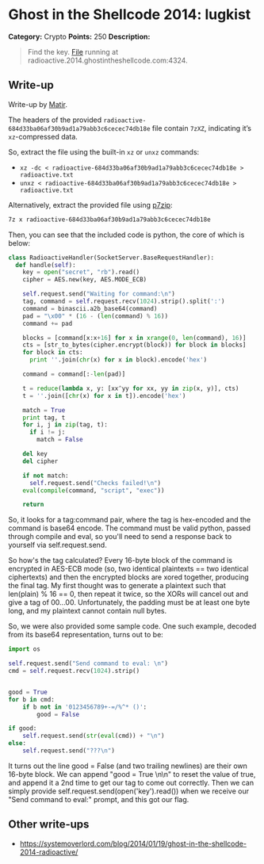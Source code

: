 # Ghost in the Shellcode 2014: lugkist

**Category:** Crypto
**Points:** 250
**Description:**

> Find the key.  [File](https://2014.ghostintheshellcode.com/radioactive-684d33ba06af30b9ad1a79abb3c6cecec74db18e) running at radioactive.2014.ghostintheshellcode.com:4324.

## Write-up

Write-up by [Matir](https://systemoverlord.com).

The headers of the provided `radioactive-684d33ba06af30b9ad1a79abb3c6cecec74db18e` file contain `7zXZ`, indicating it’s `xz`-compressed data.

So, extract the file using the built-in `xz` or `unxz` commands:

* `xz -dc < radioactive-684d33ba06af30b9ad1a79abb3c6cecec74db18e > radioactive.txt`
* `unxz < radioactive-684d33ba06af30b9ad1a79abb3c6cecec74db18e > radioactive.txt`

Alternatively, extract the provided file using [p7zip](http://p7zip.sourceforge.net/):

```bash
7z x radioactive-684d33ba06af30b9ad1a79abb3c6cecec74db18e
```

Then, you can see that the included code is python, the core of which is below:
```python
class RadioactiveHandler(SocketServer.BaseRequestHandler):
  def handle(self):
    key = open("secret", "rb").read()
    cipher = AES.new(key, AES.MODE_ECB)

    self.request.send("Waiting for command:\n")
    tag, command = self.request.recv(1024).strip().split(':')
    command = binascii.a2b_base64(command)
    pad = "\x00" * (16 - (len(command) % 16))
    command += pad

    blocks = [command[x:x+16] for x in xrange(0, len(command), 16)]
    cts = [str_to_bytes(cipher.encrypt(block)) for block in blocks]
    for block in cts:
      print ''.join(chr(x) for x in block).encode('hex')

    command = command[:-len(pad)]

    t = reduce(lambda x, y: [xx^yy for xx, yy in zip(x, y)], cts)
    t = ''.join([chr(x) for x in t]).encode('hex')

    match = True
    print tag, t
    for i, j in zip(tag, t):
      if i != j:
        match = False

    del key
    del cipher

    if not match:
      self.request.send("Checks failed!\n")
    eval(compile(command, "script", "exec"))

    return
```

So, it looks for a tag:command pair, where the tag is hex-encoded and the command is base64 encode. The command must be valid python, passed through compile and eval, so you'll need to send a response back to yourself via self.request.send.

So how's the tag calculated? Every 16-byte block of the command is encrypted in AES-ECB mode (so, two identical plaintexts == two identical ciphertexts) and then the encrypted blocks are xored together, producing the final tag. My first thought was to generate a plaintext such that len(plain) % 16 == 0, then repeat it twice, so the XORs will cancel out and give a tag of 00...00. Unfortunately, the padding must be at least one byte long, and my plaintext cannot contain null bytes.

So, we were also provided some sample code. One such example, decoded from its base64 representation, turns out to be:

```python
import os

self.request.send("Send command to eval: \n")
cmd = self.request.recv(1024).strip()


good = True
for b in cmd:
    if b not in '0123456789+-=/%^* ()':
        good = False

if good:
    self.request.send(str(eval(cmd)) + "\n")
else:
    self.request.send("???\n")
```

It turns out the line good = False (and two trailing newlines) are their own 16-byte block. We can append "good = True \n\n" to reset the value of true, and append it a 2nd time to get our tag to come out correctly. Then we can simply provide self.request.send(open('key').read()) when we receive our "Send command to eval:" prompt, and this got our flag.

## Other write-ups

* <https://systemoverlord.com/blog/2014/01/19/ghost-in-the-shellcode-2014-radioactive/>
